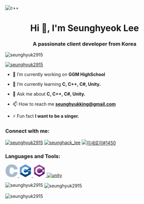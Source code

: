 ![c++](https://raw.githubusercontent.com/rrrmaster/rrrmaster/master/c-animation.gif)
<h1 align="center">Hi 👋, I'm Seunghyeok Lee</h1>
<h3 align="center">A passionate client developer from Korea</h3>

<p align="left"> <img src="https://komarev.com/ghpvc/?username=seunghyuk2915&label=Profile%20views&color=0e75b6&style=flat" alt="seunghyuk2915" /> </p>

<p align="left"> <a href="https://github.com/ryo-ma/github-profile-trophy"><img src="https://github-profile-trophy.vercel.app/?username=seunghyuk2915" alt="seunghyuk2915" /></a> </p>

- 🔭 I’m currently working on **GGM HighSchool**

- 🌱 I’m currently learning **C, C++, C#, Unity.**

- 💬 Ask me about **C, C++, C#, Unity.**

- 📫 How to reach me **seunghyukking@gmail.com**

- ⚡ Fun fact **I want to be a singer.**

<h3 align="left">Connect with me:</h3>
<p align="left">
<a href="https://fb.com/seunghyuk2915" target="blank"><img align="center" src="https://cdn.jsdelivr.net/npm/simple-icons@3.0.1/icons/facebook.svg" alt="seunghyuk2915" height="30" width="40" /></a>
<a href="https://instagram.com/seunghack_lee" target="blank"><img align="center" src="https://cdn.jsdelivr.net/npm/simple-icons@3.0.1/icons/instagram.svg" alt="seunghack_lee" height="30" width="40" /></a>
<a href="https://discord.gg/이새로이#1450" target="blank"><img align="center" src="https://cdn.jsdelivr.net/npm/simple-icons@3.0.1/icons/discord.svg" alt="이새로이#1450" height="30" width="40" /></a>
</p>

<h3 align="left">Languages and Tools:</h3>
<p align="left"> <a href="https://www.cprogramming.com/" target="_blank"> <img src="https://raw.githubusercontent.com/devicons/devicon/master/icons/c/c-original.svg" alt="c" width="40" height="40"/> </a> <a href="https://www.w3schools.com/cpp/" target="_blank"> <img src="https://raw.githubusercontent.com/devicons/devicon/master/icons/cplusplus/cplusplus-original.svg" alt="cplusplus" width="40" height="40"/> </a> <a href="https://www.w3schools.com/cs/" target="_blank"> <img src="https://raw.githubusercontent.com/devicons/devicon/master/icons/csharp/csharp-original.svg" alt="csharp" width="40" height="40"/> </a> <a href="https://unity.com/" target="_blank"> <img src="https://www.vectorlogo.zone/logos/unity3d/unity3d-icon.svg" alt="unity" width="40" height="40"/> </a> </p>

<p><img align="left" src="https://github-readme-stats.vercel.app/api/top-langs?username=seunghyuk2915&show_icons=true&locale=en&layout=compact" alt="seunghyuk2915" /></p>

<p>&nbsp;<img align="center" src="https://github-readme-stats.vercel.app/api?username=seunghyuk2915&show_icons=true&locale=en" alt="seunghyuk2915" /></p>

<p><img align="center" src="https://github-readme-streak-stats.herokuapp.com/?user=seunghyuk2915&" alt="seunghyuk2915" /></p>

